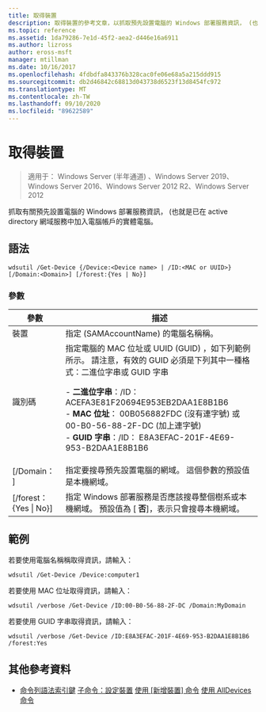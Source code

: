 ```yaml
---
title: 取得裝置
description: 取得裝置的參考文章，以抓取預先設置電腦的 Windows 部署服務資訊， (也就是已在 active directory 網域服務中的電腦帳戶的實體電腦。
ms.topic: reference
ms.assetid: 1da79286-7e1d-45f2-aea2-d446e16a6911
ms.author: lizross
author: eross-msft
manager: mtillman
ms.date: 10/16/2017
ms.openlocfilehash: 4fdbdfa843376b328cac0fe06e68a5a215ddd915
ms.sourcegitcommit: db2d46842c68813d043738d6523f13d8454fc972
ms.translationtype: MT
ms.contentlocale: zh-TW
ms.lasthandoff: 09/10/2020
ms.locfileid: "89622589"
---
```

# <a name="get-device"></a>取得裝置

> 適用于： Windows Server (半年通道) 、Windows Server 2019、Windows Server 2016、Windows Server 2012 R2、Windows Server 2012

抓取有關預先設置電腦的 Windows 部署服務資訊， (也就是已在 active directory 網域服務中加入電腦帳戶的實體電腦。

## <a name="syntax"></a>語法
```
wdsutil /Get-Device {/Device:<Device name> | /ID:<MAC or UUID>} [/Domain:<Domain>] [/forest:{Yes | No}]
```
### <a name="parameters"></a>參數
|參數|描述|
|-------|--------|
|裝置<Device name>|指定 (SAMAccountName) 的電腦名稱稱。|
|識別碼<MAC or UUID>|指定電腦的 MAC 位址或 UUID (GUID) ，如下列範例所示。 請注意，有效的 GUID 必須是下列其中一種格式：二進位字串或 GUID 字串<p>-   **二進位字串**：/ID： ACEFA3E81F20694E953EB2DAA1E8B1B6<br />-   **MAC 位址**： 00B056882FDC (沒有連字號) 或 00-B0-56-88-2F-DC (加上連字號) <br />-   **GUID 字串**：/ID： E8A3EFAC-201F-4E69-953-B2DAA1E8B1B6|
|[/Domain： <Domain> ]|指定要搜尋預先設置電腦的網域。 這個參數的預設值是本機網域。|
|[/forest： {Yes &#124; No}]|指定 Windows 部署服務是否應該搜尋整個樹系或本機網域。 預設值為 [ **否**]，表示只會搜尋本機網域。|
## <a name="examples"></a>範例
若要使用電腦名稱稱取得資訊，請輸入：
```
wdsutil /Get-Device /Device:computer1
```
若要使用 MAC 位址取得資訊，請輸入：
```
wdsutil /verbose /Get-Device /ID:00-B0-56-88-2F-DC /Domain:MyDomain
```
若要使用 GUID 字串取得資訊，請輸入：
```
wdsutil /verbose /Get-Device /ID:E8A3EFAC-201F-4E69-953-B2DAA1E8B1B6 /forest:Yes
```
## <a name="additional-references"></a>其他參考資料
- [命令列語法索引鍵](command-line-syntax-key.md) 
[子命令：設定裝置](subcommand-set-device.md) 
[使用 [新增裝置] 命令](using-the-add-device-command.md) 
[使用 AllDevices 命令](using-the-get-alldevices-command.md)
